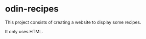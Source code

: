 # odin-recipes

This project consists of creating a website to display some recipes.

It only uses HTML.